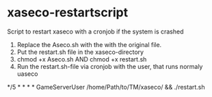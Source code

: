 # xaseco-restartscript
Script to restart xaseco with a cronjob if the system is crashed

1. Replace the Aseco.sh with the with the original file.
2. Put the restart.sh file in the xaseco-directory
3. chmod +x Aseco.sh AND chmod +x restart.sh
4. Run the restart.sh-file via cronjob with the user, that runs normaly uaseco

*/5 * * * * GameServerUser /home/Path/to/TM/xaseco/ && ./restart.sh
